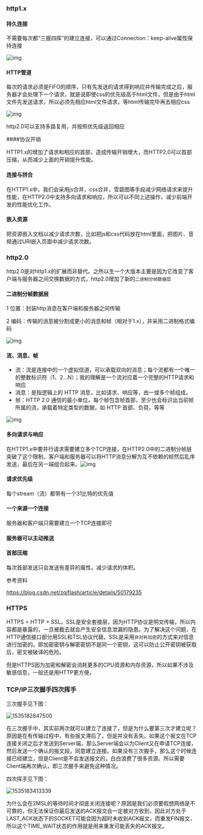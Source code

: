 ### http1.x

#### 持久连接

不需要每次都“三握四挥”的建立连接，可以通过Connection：keep-alive属性保持连接

![img](https://images2015.cnblogs.com/blog/211606/201608/211606-20160807212744637-1476883600.jpg)

#### HTTP管道

每次的请求必须是FIFO的顺序，只有先发送的请求得到响应并传输完成之后，服务器才会处理下一个请求，就是说即使css的优先级高于html文件，但是由于html文件先发送请求，所以必须先相应html文件请求，等html传输完毕再去相应css

![img](https://images2015.cnblogs.com/blog/211606/201608/211606-20160807213633481-1933298397.jpg)

http2.0可以支持多路复用，并按照优先级返回相应

####协议开销

HTTP1.x的增加了请求和相应的首部，造成传输开销增大，而HTTP2.0可以首部压缩，从而减少上面的开销提升性能。

#### 连接与拼合

在HTTP1.x中，我们会采用js合并，css合并，雪碧图等手段减少网络请求来提升性能，在HTTP2.0中支持多向请求和响应，所以可以不同上述操作，减少前端开发的性能优化工作。

#### 嵌入资源

把资源嵌入文档以减少请求次数，比如把js和css代码放在html里面，把图片、音频通过URI嵌入页面中减少请求次数。

### http2.0

http2.0是对http1.x的扩展而非替代。之所以生一个大版本主要是因为它改变了客户端与服务器之间交换数据的方式，http2.0增加了新的`二进制分帧数据层`

#### 二进制分帧数据层

1	位置：封装http消息在客户端和服务器之间传输

2	编码：传输的消息被分割成更小的消息和帧（相对于1.x），并采用二进制格式编码

![img](https://images2015.cnblogs.com/blog/211606/201608/211606-20160807220415840-285627538.jpg)

#### 流、消息、帧

- 流：流是连接中的一个虚拟信道，可以承载双向的消息；每个流都有一个唯一的整数标识符（1、2…N）；我的理解是一个流对应着一个完整的HTTP请求和响应
- 消息：是指逻辑上的 HTTP 消息，比如请求、响应等，由一或多个帧组成。
- 帧：HTTP 2.0 通信的最小单位，每个帧包含帧首部，至少也会标识出当前帧所属的流，承载着特定类型的数据，如 HTTP 首部、负荷，等等

![img](https://raw.githubusercontent.com/zqjflash/http2-protocol/master/http2-connect-stream.png)

#### 多向请求与响应

在HTTP1.x中要并行请求需要建立多个TCP连接，在HTTP2.0中的二进制分帧层突破了这个限制，客户端和服务器可以将HTTP消息分解为互不依赖的帧然后乱序发送，最后在另一端组合起来。![img](https://images2015.cnblogs.com/blog/211606/201608/211606-20160807221148700-946127515.jpg)

#### 请求优先级

每个stream（流）都带有一个31比特的优先值

#### 一个来源一个连接

服务器和客户端只需要建立一个TCP连接即可

#### 服务器可以主动推送

#### 首部压缩

每次首部发送只会发送有差异的属性。减少请求的体积。

参考资料

https://blog.csdn.net/zqjflash/article/details/50179235



### HTTPS

HTTPS = HTTP + SSL。SSL是安全套接层，因为HTTP协议是明文传输，所以内容都是暴露的，一旦被截去就会产生安全信息泄漏的隐患。为了解决这个问题，在HTTP通信接口部分用SSL和TSL协议代替。SSL是采用`非对称加密`的方式来对信息进行加密的。即加密密钥与解密密钥不是同一个密钥，这可以防止公开密钥被获取后，密文被破译的危险。

但是HTTPS因为加密和解密会消耗更多的CPU资源和内存资源，所以如果不涉及敏感信息，一般还是用HTTP更方便。



### TCP/IP三次握手四次挥手

三次握手见下图：

![1535182847500](C:\Users\baiai\AppData\Local\Temp\1535182847500.png)

在三次握手中，其实前两次就可以建立了连接了，但是为什么要第三次才建立呢？原因是在有传输过程中，有些报文滞后了，但是并没有丢失。如果这个报文在TCP连接关闭之后才发送到Server端，那么Server端会以为Client又在申请TCP连接，然后发送一个确认的报文段，同意建立连接。如果没有三次握手，那么这个时候连接已经建立，但是Client是不会发送报文的，白白浪费了很多资源。所以需要Client端再次确认，即三次握手来避免这种情况。

四次挥手见下图：

![1535183413339](C:\Users\baiai\AppData\Local\Temp\1535183413339.png)

为什么会在2MSL的等待时间才彻底关闭连接呢？原因是我们必须要假想网络是不可靠的，你无法保证你最后发送的ACK报文会一定被对方收到，因此对方处于LAST_ACK状态下的SOCKET可能会因为超时未收到ACK报文，而重发FIN报文，所以这个TIME_WAIT状态的作用就是用来重发可能丢失的ACK报文。